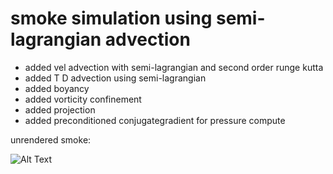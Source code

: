 # smoke simulation using semi-lagrangian advection # 
- added vel advection with semi-lagrangian and second order runge kutta
- added T D advection using semi-lagrangian
- added boyancy
- added vorticity confinement
- added projection
- added preconditioned conjugategradient for pressure compute

unrendered smoke:

![Alt Text](https://media.giphy.com/media/46zn6NeAdjtSyfP6Od/giphy.gif)
